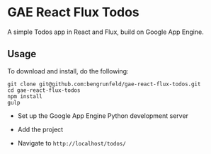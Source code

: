 # GAE React Flux Todos


A simple Todos app in React and Flux, build on Google App Engine.

## Usage

To download and install, do the following:

    git clone git@github.com:bengrunfeld/gae-react-flux-todos.git
    cd gae-react-flux-todos
    npm install
    gulp

* Set up the Google App Engine Python development server

* Add the project

* Navigate to `http://localhost/todos/`
